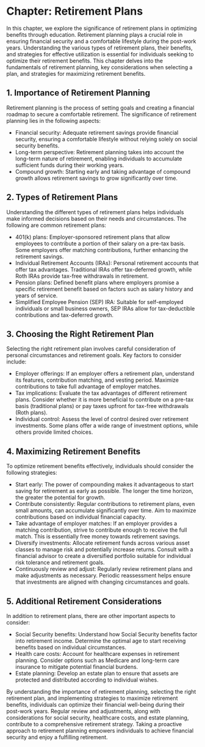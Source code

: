 Chapter: Retirement Plans
=========================

In this chapter, we explore the significance of retirement plans in optimizing benefits through education. Retirement planning plays a crucial role in ensuring financial security and a comfortable lifestyle during the post-work years. Understanding the various types of retirement plans, their benefits, and strategies for effective utilization is essential for individuals seeking to optimize their retirement benefits. This chapter delves into the fundamentals of retirement planning, key considerations when selecting a plan, and strategies for maximizing retirement benefits.

**1. Importance of Retirement Planning**
----------------------------------------

Retirement planning is the process of setting goals and creating a financial roadmap to secure a comfortable retirement. The significance of retirement planning lies in the following aspects:

* Financial security: Adequate retirement savings provide financial security, ensuring a comfortable lifestyle without relying solely on social security benefits.
* Long-term perspective: Retirement planning takes into account the long-term nature of retirement, enabling individuals to accumulate sufficient funds during their working years.
* Compound growth: Starting early and taking advantage of compound growth allows retirement savings to grow significantly over time.

**2. Types of Retirement Plans**
--------------------------------

Understanding the different types of retirement plans helps individuals make informed decisions based on their needs and circumstances. The following are common retirement plans:

* 401(k) plans: Employer-sponsored retirement plans that allow employees to contribute a portion of their salary on a pre-tax basis. Some employers offer matching contributions, further enhancing the retirement savings.
* Individual Retirement Accounts (IRAs): Personal retirement accounts that offer tax advantages. Traditional IRAs offer tax-deferred growth, while Roth IRAs provide tax-free withdrawals in retirement.
* Pension plans: Defined benefit plans where employers promise a specific retirement benefit based on factors such as salary history and years of service.
* Simplified Employee Pension (SEP) IRA: Suitable for self-employed individuals or small business owners, SEP IRAs allow for tax-deductible contributions and tax-deferred growth.

**3. Choosing the Right Retirement Plan**
-----------------------------------------

Selecting the right retirement plan involves careful consideration of personal circumstances and retirement goals. Key factors to consider include:

* Employer offerings: If an employer offers a retirement plan, understand its features, contribution matching, and vesting period. Maximize contributions to take full advantage of employer matches.
* Tax implications: Evaluate the tax advantages of different retirement plans. Consider whether it is more beneficial to contribute on a pre-tax basis (traditional plans) or pay taxes upfront for tax-free withdrawals (Roth plans).
* Individual control: Assess the level of control desired over retirement investments. Some plans offer a wide range of investment options, while others provide limited choices.

**4. Maximizing Retirement Benefits**
-------------------------------------

To optimize retirement benefits effectively, individuals should consider the following strategies:

* Start early: The power of compounding makes it advantageous to start saving for retirement as early as possible. The longer the time horizon, the greater the potential for growth.
* Contribute consistently: Regular contributions to retirement plans, even small amounts, can accumulate significantly over time. Aim to maximize contributions based on individual financial capacity.
* Take advantage of employer matches: If an employer provides a matching contribution, strive to contribute enough to receive the full match. This is essentially free money towards retirement savings.
* Diversify investments: Allocate retirement funds across various asset classes to manage risk and potentially increase returns. Consult with a financial advisor to create a diversified portfolio suitable for individual risk tolerance and retirement goals.
* Continuously review and adjust: Regularly review retirement plans and make adjustments as necessary. Periodic reassessment helps ensure that investments are aligned with changing circumstances and goals.

**5. Additional Retirement Considerations**
-------------------------------------------

In addition to retirement plans, there are other important aspects to consider:

* Social Security benefits: Understand how Social Security benefits factor into retirement income. Determine the optimal age to start receiving benefits based on individual circumstances.
* Health care costs: Account for healthcare expenses in retirement planning. Consider options such as Medicare and long-term care insurance to mitigate potential financial burdens.
* Estate planning: Develop an estate plan to ensure that assets are protected and distributed according to individual wishes.

By understanding the importance of retirement planning, selecting the right retirement plan, and implementing strategies to maximize retirement benefits, individuals can optimize their financial well-being during their post-work years. Regular review and adjustments, along with considerations for social security, healthcare costs, and estate planning, contribute to a comprehensive retirement strategy. Taking a proactive approach to retirement planning empowers individuals to achieve financial security and enjoy a fulfilling retirement.
